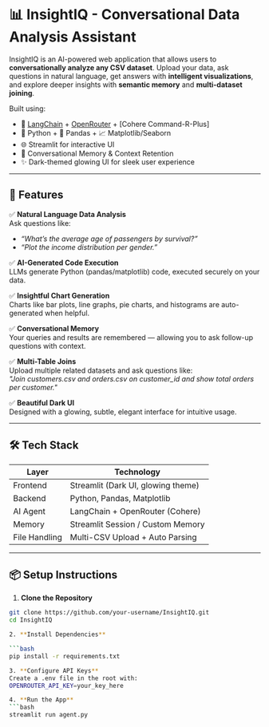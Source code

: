 # 📊 InsightIQ - Conversational Data Analysis Assistant

InsightIQ is an AI-powered web application that allows users to **conversationally analyze any CSV dataset**. Upload your data, ask questions in natural language, get answers with **intelligent visualizations**, and explore deeper insights with **semantic memory** and **multi-dataset joining**.

Built using:
- 🧠 [LangChain](https://www.langchain.com/) + [OpenRouter](https://openrouter.ai/) + [Cohere Command-R-Plus]
- 🐍 Python + 🧮 Pandas + 📈 Matplotlib/Seaborn
- 🌐 Streamlit for interactive UI
- 🧠 Conversational Memory & Context Retention
- ✨ Dark-themed glowing UI for sleek user experience

---

## 🚀 Features

✅ **Natural Language Data Analysis**  
Ask questions like:  
- _“What’s the average age of passengers by survival?”_  
- _“Plot the income distribution per gender.”_

✅ **AI-Generated Code Execution**  
LLMs generate Python (pandas/matplotlib) code, executed securely on your data.

✅ **Insightful Chart Generation**  
Charts like bar plots, line graphs, pie charts, and histograms are auto-generated when helpful.

✅ **Conversational Memory**  
Your queries and results are remembered — allowing you to ask follow-up questions with context.

✅ **Multi-Table Joins**  
Upload multiple related datasets and ask questions like:  
_"Join customers.csv and orders.csv on customer_id and show total orders per customer."_

✅ **Beautiful Dark UI**  
Designed with a glowing, subtle, elegant interface for intuitive usage.

---

## 🛠️ Tech Stack

| Layer           | Technology                        |
|----------------|------------------------------------|
| Frontend        | Streamlit (Dark UI, glowing theme)|
| Backend         | Python, Pandas, Matplotlib        |
| AI Agent        | LangChain + OpenRouter (Cohere)   |
| Memory          | Streamlit Session / Custom Memory |
| File Handling   | Multi-CSV Upload + Auto Parsing   |

---

## 📦 Setup Instructions

1. **Clone the Repository**

```bash
git clone https://github.com/your-username/InsightIQ.git
cd InsightIQ

2. **Install Dependencies**

```bash
pip install -r requirements.txt

3. **Configure API Keys**
Create a .env file in the root with:
OPENROUTER_API_KEY=your_key_here

4. **Run the App**
```bash
streamlit run agent.py


